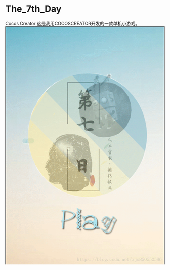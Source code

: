 # The_7th_Day
Cocos Creator
这是我用COCOSCREATOR开发的一款单机小游戏。
![演示图片](https://github.com/850552586/The_7th_Day/blob/master/%E5%9B%BE%E7%89%87%E6%BC%94%E7%A4%BA/1.gif)
